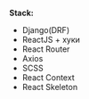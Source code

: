 **Stack:**
- Django(DRF)
- ReactJS + хуки
- React Router
- Axios
- SCSS
- React Context
- React Skeleton
